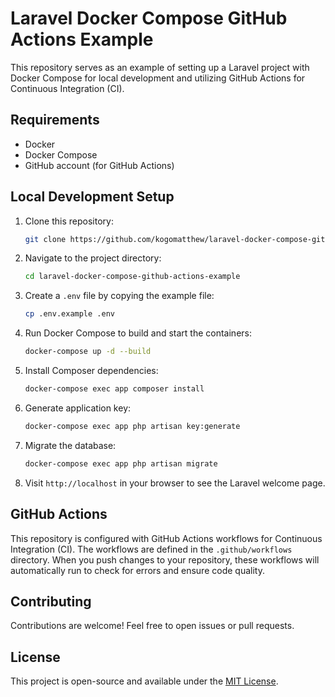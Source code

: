 # Laravel Docker Compose GitHub Actions Example

This repository serves as an example of setting up a Laravel project with Docker Compose for local development and utilizing GitHub Actions for Continuous Integration (CI).

## Requirements

- Docker
- Docker Compose
- GitHub account (for GitHub Actions)

## Local Development Setup

1. Clone this repository:

    ```bash
    git clone https://github.com/kogomatthew/laravel-docker-compose-github-actions-example.git
    ```

2. Navigate to the project directory:

    ```bash
    cd laravel-docker-compose-github-actions-example
    ```

3. Create a `.env` file by copying the example file:

    ```bash
    cp .env.example .env
    ```

4. Run Docker Compose to build and start the containers:

    ```bash
    docker-compose up -d --build
    ```

5. Install Composer dependencies:

    ```bash
    docker-compose exec app composer install
    ```

6. Generate application key:

    ```bash
    docker-compose exec app php artisan key:generate
    ```

7. Migrate the database:

    ```bash
    docker-compose exec app php artisan migrate
    ```

8. Visit `http://localhost` in your browser to see the Laravel welcome page.

## GitHub Actions

This repository is configured with GitHub Actions workflows for Continuous Integration (CI). The workflows are defined in the `.github/workflows` directory. When you push changes to your repository, these workflows will automatically run to check for errors and ensure code quality.

## Contributing

Contributions are welcome! Feel free to open issues or pull requests.

## License

This project is open-source and available under the [MIT License](LICENSE).
